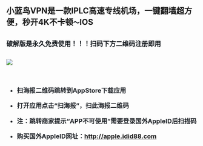 <h2>
	小蓝鸟VPN是一款IPLC高速专线机场，一键翻墙超方便，秒开4K不卡顿<span class="css-901oao css-16my406 r-poiln3 r-bcqeeo r-qvutc0" style="color:#0F1419;font-size:17px;line-height:inherit;font-family:-apple-system, BlinkMacSystemFont, &quot;background-color:#FFFFFF;"><span>～</span></span>IOS
</h2>
<h2>
	<span class="css-901oao css-16my406 r-poiln3 r-bcqeeo r-qvutc0" style="color:#0F1419;font-size:17px;line-height:inherit;font-family:-apple-system, BlinkMacSystemFont, &quot;background-color:#FFFFFF;"><span>破解版是永久免费使用！！！扫码下方二维码注册即用</span></span>
</h2>
<h2>
</h2>
<p>
	<a href="https://sm.ms/image/N6W5eS27D9dmT1Y" target="_blank"><img src="https://s2.loli.net/2023/03/31/N6W5eS27D9dmT1Y.jpg" /></a> 
</p>
<p>
	<br />
</p>
<h3>
	<ul style="color:#1F2328;font-family:-apple-system, BlinkMacSystemFont, &quot;font-size:16px;background-color:#FFFFFF;">
		<li>
			<span>扫海报二维码跳转到</span><span>AppStore</span><span>下载应用</span> 
		</li>
	</ul>
	<ul style="color:#1F2328;font-family:-apple-system, BlinkMacSystemFont, &quot;font-size:16px;background-color:#FFFFFF;">
		<li>
			<span>打开应用点击“</span><span>扫海报”，扫此海报二维码</span> 
		</li>
	</ul>
	<ul style="color:#1F2328;font-family:-apple-system, BlinkMacSystemFont, &quot;font-size:16px;background-color:#FFFFFF;">
		<li>
			<span>注：跳转商家提示“</span><span>APP</span><span>不可使用”需要登录国外</span><span>AppleID</span><span>后扫描码</span> 
		</li>
	</ul>
	<ul style="color:#1F2328;font-family:-apple-system, BlinkMacSystemFont, &quot;font-size:16px;background-color:#FFFFFF;">
		<li>
			<span>购买国外</span><span>AppleID</span><span>网址：</span><span><a href="http://apple.idid88.com/">http://apple.idid88.com</a></span> 
		</li>
	</ul>
</h3>
<p>
	<br />
</p>
